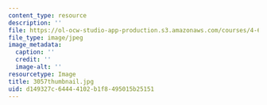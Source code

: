 ```yaml
---
content_type: resource
description: ''
file: https://ol-ocw-studio-app-production.s3.amazonaws.com/courses/4-614-religious-architecture-and-islamic-cultures-fall-2002/d149327c64444102b1f8495015b25151_3057thumbnail.jpg
file_type: image/jpeg
image_metadata:
  caption: ''
  credit: ''
  image-alt: ''
resourcetype: Image
title: 3057thumbnail.jpg
uid: d149327c-6444-4102-b1f8-495015b25151
---
```


